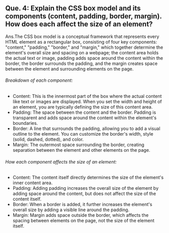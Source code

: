 ## Que. 4: Explain the CSS box model and its components (content, padding, border, margin). How does each affect the size of an element?

Ans.The CSS box model is a conceptual framework that represents every HTML element as a rectangular box, consisting of four key components: "content," "padding," "border," and "margin," which together determine the element's overall size and spacing on a webpage; the content area holds the actual text or image, padding adds space around the content within the border, the border surrounds the padding, and the margin creates space between the element and surrounding elements on the page. 

###### Breakdown of each component:
- Content:
This is the innermost part of the box where the actual content like text or images are displayed. When you set the width and height of an element, you are typically defining the size of this content area. 
- Padding:
The space between the content and the border. Padding is transparent and adds space around the content within the element's boundaries. 
- Border:
A line that surrounds the padding, allowing you to add a visual outline to the element. You can customize the border's width, style (solid, dashed, dotted), and color. 
- Margin:
The outermost space surrounding the border, creating separation between the element and other elements on the page.

###### How each component affects the size of an element:
- Content:
The content itself directly determines the size of the element's inner content area. 
- Padding:
Adding padding increases the overall size of the element by adding space around the content, but does not affect the size of the content itself. 
- Border:
When a border is added, it further increases the element's overall size by adding a visible line around the padding. 
- Margin:
Margin adds space outside the border, which affects the spacing between elements on the page, not the size of the element itself. 